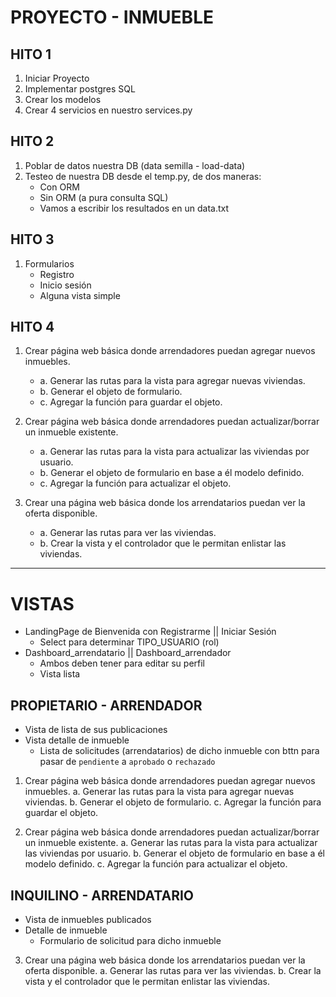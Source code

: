 # PROYECTO - INMUEBLE

## HITO 1
1. Iniciar Proyecto
2. Implementar postgres SQL 
3. Crear los modelos 
4. Crear 4 servicios en nuestro services.py

## HITO 2 
1. Poblar de datos nuestra DB (data semilla - load-data)
2. Testeo de nuestra DB desde el temp.py, de dos maneras:
    - Con ORM 
    - Sin ORM (a pura consulta SQL) 
    - Vamos a escribir los resultados en un data.txt 

## HITO 3 
1. Formularios
    - Registro
    - Inicio sesión 
    - Alguna vista simple 

## HITO 4 
1. Crear página web básica donde arrendadores puedan agregar nuevos inmuebles.
    - a. Generar las rutas para la vista para agregar nuevas viviendas.
    - b. Generar el objeto de formulario.
    - c. Agregar la función para guardar el objeto.

2. Crear página web básica donde arrendadores puedan actualizar/borrar un inmueble existente.
    - a. Generar las rutas para la vista para actualizar las viviendas por usuario.
    - b. Generar el objeto de formulario en base a él modelo definido.
    - c. Agregar la función para actualizar el objeto.

3. Crear una página web básica donde los arrendatarios puedan ver la oferta disponible. 
    - a. Generar las rutas para ver las viviendas.
    - b. Crear la vista y el controlador que le permitan enlistar las viviendas.

---

# VISTAS

- LandingPage de Bienvenida con Registrarme || Iniciar Sesión 
    - Select para determinar TIPO_USUARIO (rol)
- Dashboard_arrendatario || Dashboard_arrendador
    - Ambos deben tener para editar su perfil 
    - Vista lista

## PROPIETARIO - ARRENDADOR
- Vista de lista de sus publicaciones
- Vista detalle de inmueble 
    - Lista de solicitudes (arrendatarios) de dicho inmueble con bttn para pasar de `pendiente` a `aprobado` o `rechazado`

1. Crear página web básica donde arrendadores puedan agregar nuevos inmuebles.
a. Generar las rutas para la vista para agregar nuevas viviendas.
b. Generar el objeto de formulario.
c. Agregar la función para guardar el objeto.

2. Crear página web básica donde arrendadores puedan actualizar/borrar un inmueble 
existente.
a. Generar las rutas para la vista para actualizar las viviendas por usuario.
b. Generar el objeto de formulario en base a él modelo definido.
c. Agregar la función para actualizar el objeto.

## INQUILINO - ARRENDATARIO
- Vista de inmuebles publicados 
- Detalle de inmueble
    - Formulario de solicitud para dicho inmueble 
3. Crear una página web básica donde los arrendatarios puedan ver la oferta disponible. 
a. Generar las rutas para ver las viviendas.
b. Crear la vista y el controlador que le permitan enlistar las viviendas.
